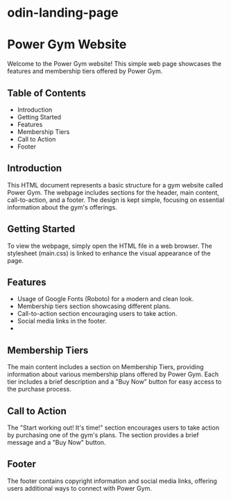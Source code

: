# odin-landing-page


# Power Gym Website
Welcome to the Power Gym website! This simple web page showcases the features and membership tiers offered by Power Gym.

## Table of Contents
- Introduction
- Getting Started
- Features
- Membership Tiers
- Call to Action
- Footer

## Introduction
This HTML document represents a basic structure for a gym website called Power Gym. The webpage includes sections for the header, main content, call-to-action, and a footer. The design is kept simple, focusing on essential information about the gym's offerings.

## Getting Started
To view the webpage, simply open the HTML file in a web browser. The stylesheet (main.css) is linked to enhance the visual appearance of the page.

## Features
- Usage of Google Fonts (Roboto) for a modern and clean look.
- Membership tiers section showcasing different plans.
- Call-to-action section encouraging users to take action.
- Social media links in the footer.
- 
## Membership Tiers
The main content includes a section on Membership Tiers, providing information about various membership plans offered by Power Gym. Each tier includes a brief description and a "Buy Now" button for easy access to the purchase process.

## Call to Action
The "Start working out! It's time!" section encourages users to take action by purchasing one of the gym's plans. The section provides a brief message and a "Buy Now" button.

## Footer
The footer contains copyright information and social media links, offering users additional ways to connect with Power Gym.



